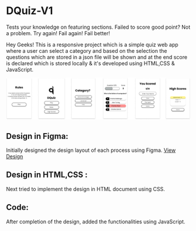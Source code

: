 # DQuiz-V1

Tests your knowledge on featuring sections.
Failed to score good point? Not a problem. Try again! Fail again! Fail better!

Hey Geeks! This is a responsive project which is a simple quiz web app where a user can select a category and based on the selection the questions which are stored in a json file will be shown and at the end score is declared which is stored locally & it's developed using HTML,CSS & JavaScript.

![Layout](https://github.com/Md-Mudassir/DQuiz-V1/blob/master/img/mobile.jpg)

## Design in Figma:
Initially designed the design layout of each process using Figma. [View Design](https://www.figma.com/file/FFVxDkwIRph4InKSu5Th6U/DQuiz-V1?node-id=0%3A1)

## Design in HTML,CSS :
Next tried to implement the design in HTML document using CSS.

## Code:
After completion of the design, added the functionalities using JavaScript.
